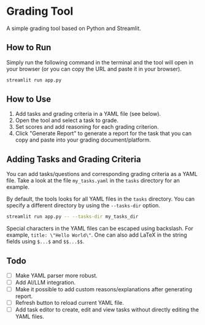 # Grading Tool

A simple grading tool based on Python and Streamlit.

## How to Run

Simply run the following command in the terminal and the tool will open in your browser (or you can copy the URL and paste it in your browser).

```bash
streamlit run app.py
```

## How to Use

1. Add tasks and grading criteria in a YAML file (see below).
2. Open the tool and select a task to grade.
3. Set scores and add reasoning for each grading criterion.
4. Click "Generate Report" to generate a report for the task that you can copy and paste into your grading document/platform.

## Adding Tasks and Grading Criteria

You can add tasks/questions and corresponding grading criteria as a YAML file. Take a look at the file `my_tasks.yaml` in the `tasks` directory for an example.


By default, the tools looks for all YAML files in the `tasks` directory. You can specify a different directory by using the `--tasks-dir` option.

```bash
streamlit run app.py -- --tasks-dir my_tasks_dir
```

Special characters in the YAML files can be escaped using backslash. For example, `title: \"Hello World\"`. One can also add LaTeX in the string fields using `$...$` and `$$...$$`.

## Todo

- [ ] Make YAML parser more robust.
- [ ] Add AI/LLM integration.
- [ ] Make it possible to add custom reasons/explanations after generating report.
- [ ] Refresh button to reload current YAML file.
- [ ] Add task editor to create, edit and view tasks without directly editing the YAML files.
